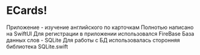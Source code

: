 # ECards!
Приложение - изучение английского по карточкам 
Полнотью написано на SwiftUI
Для регистрации в приложении использовался FireBase
База данных слов - SQLite 
Для работы с БД использовалась сторонняя библиотека SQLite.swift
